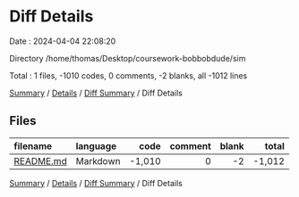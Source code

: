 # Diff Details

Date : 2024-04-04 22:08:20

Directory /home/thomas/Desktop/coursework-bobbobdude/sim

Total : 1 files,  -1010 codes, 0 comments, -2 blanks, all -1012 lines

[Summary](results.md) / [Details](details.md) / [Diff Summary](diff.md) / Diff Details

## Files
| filename | language | code | comment | blank | total |
| :--- | :--- | ---: | ---: | ---: | ---: |
| [README.md](/README.md) | Markdown | -1,010 | 0 | -2 | -1,012 |

[Summary](results.md) / [Details](details.md) / [Diff Summary](diff.md) / Diff Details